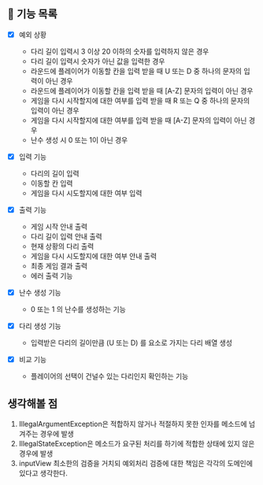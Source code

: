 ## 🔨 기능 목록

  - [X] 예외 상황
    + 다리 길이 입력시 3 이상 20 이하의 숫자를 입력하지 않은 경우
    + 다리 길이 입력시 숫자가 아닌 값을 입력한 경우
    + 라운드에 플레이어가 이동할 칸을 입력 받을 때 U 또는 D 중 하나의 문자의 입력이 아닌 경우
    + 라운드에 플레이어가 이동할 칸을 입력 받을 때 [A-Z] 문자의 입력이 아닌 경우
    + 게임을 다시 시작할지에 대한 여부를 입력 받을 때 R 또는 Q 중 하나의 문자의 입력이 아닌 경우
    + 게임을 다시 시작할지에 대한 여부를 입력 받을 때 [A-Z] 문자의 입력이 아닌 경우
    + 난수 생성 시 0 또는 1이 아닌 경우
  
  - [X] 입력 기능
    + 다리의 길이 입력
    + 이동할 칸 입력
    + 게임을 다시 시도할지에 대한 여부 입력
  - [X] 출력 기능
    + 게임 시작 안내 출력
    + 다리 길이 입력 안내 출력
    + 현재 상황의 다리 출력
    + 게임을 다시 시도할지에 대한 여부 안내 출력
    + 최종 게임 결과 출력
    + 에러 출력 기능
  - [X] 난수 생성 기능
    + 0 또는 1 의 난수를 생성하는 기능
  - [X] 다리 생성 기능
    + 입력받은 다리의 길이만큼 (U 또는 D) 를 요소로 가지는 다리 배열 생성
  - [X] 비교 기능
    + 플레이어의 선택이 건널수 있는 다리인지 확인하는 기능

## 생각해볼 점

1. IllegalArgumentException은 적합하지 않거나 적절하지 못한 인자를 메소드에 넘겨주는 경우에 발생
2. IllegalStateException은 메소드가 요구된 처리를 하기에 적합한 상태에 있지 않은 경우에 발생
3. inputView 최소한의 검증을 거치되 예외처리 검증에 대한 책임은 각각의 도메인에 있다고 생각한다.
